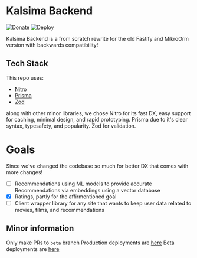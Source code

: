 # Kalsima Backend

[![Donate](https://img.shields.io/badge/Donate-GitHub%20Sponsors-PURPLE)](https://github.com/sponsors/Kalsima)
[![Deploy](https://github.com/mohibalkal/backend/actions/workflows/deploy.yml/badge.svg)](https://github.com/mohibalkal/backend/actions/workflows/deploy.yml)


Kalsima Backend is a from scratch rewrite for the old Fastify and MikroOrm version with backwards compatibility!

## Tech Stack
This repo uses:
- [Nitro](https://nitro.build)
- [Prisma](https://pris.ly)
- [Zod](https://zod.dev)

along with other minor libraries, we chose Nitro for its fast DX, easy support for caching, minimal design, and rapid prototyping. Prisma due to it's clear syntax, typesafety, and popularity. Zod for validation.

# Goals
Since we've changed the codebase so much for better DX that comes with more changes!
- [ ] Recommendations using ML models to provide accurate Recommendations via embeddings using a vector database
- [x] Ratings, partly for the affirmentioned goal
- [ ] Client wrapper library for any site that wants to keep user data related to movies, films, and recommendations

## Minor information
Only make PRs to `beta` branch
Production deployments are [here](https://backend.kalsima.net)
Beta deployments are [here](https://beta.backend.kalsima.net)
